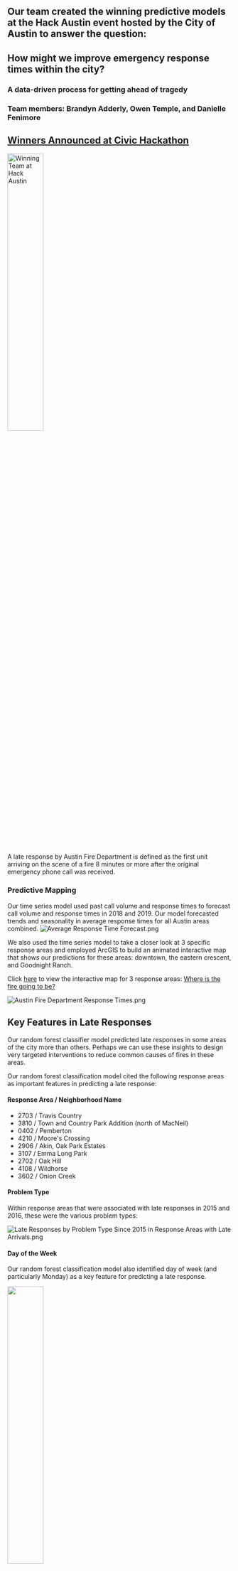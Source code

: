 ## Our team created the winning predictive models at the Hack Austin event hosted by the City of Austin to answer the question: 
## How might we improve emergency response times within the city?

### A data-driven process for getting ahead of tragedy
### Team members:  Brandyn Adderly, Owen Temple, and Danielle Fenimore

## <a href="https://austinstrategicplan.bloomfire.com/posts/1496098-2-winners-announced-at-civic-hackathon">Winners Announced at Civic Hackathon</a>

<a href="https://austinstrategicplan.bloomfire.com/posts/1496098-2-winners-announced-at-civic-hackathon"><img src="Hack%20Austin%20Winning%20Team%20Photo.png" height=40%  width=40%  alt="Winning Team at Hack Austin"></a>

A late response by Austin Fire Department is defined as the first unit arriving on the scene of a fire 8 minutes or more after the original emergency phone call was received.

### Predictive Mapping
Our time series model used past call volume and response times to forecast call volume and response times in 2018 and 2019. Our model forecasted trends and seasonality in average response times for all Austin areas combined.
![Average Response Time Forecast.png](https://media.data.world/MT7nqc9Seu9gk8nO8OdA_Average%20Response%20Time%20Forecast.png)

We also used the time series model to take a closer look at 3 specific response areas and employed ArcGIS to build an animated interactive map that shows our predictions for these areas: downtown, the eastern crescent, and Goodnight Ranch.

Click [here]((https://www.arcgis.com/home/webmap/viewer.html?webmap=d60ad3e973a545ef8f2d895b8b34d8e4&extent=-97.794,30.1425,-97.6786,30.176)) to view the interactive map for 3 response areas:
[Where is the fire going to be?](https://www.arcgis.com/home/webmap/viewer.html?webmap=d60ad3e973a545ef8f2d895b8b34d8e4&extent=-97.794,30.1425,-97.6786,30.176)

![Austin Fire Department Response Times.png](https://media.data.world/6ljiSKrTSOi3WPnwubUk_Austin%20Fire%20Department%20Response%20Times.png)


## Key Features in Late Responses

Our random forest classifier model predicted late responses in some areas of the city  more than others. Perhaps we can use these insights to design very targeted interventions to reduce common causes of fires in these areas.

Our random forest classification model cited the following response areas as important features in predicting a late response:

#### Response Area /  Neighborhood Name
- 2703	/ Travis Country
- 3810	/ Town and Country Park Addition (north of MacNeil)
- 0402	/ Pemberton
- 4210	/ Moore's Crossing
- 2906	/ Akin, Oak Park Estates
- 3107	/ Emma Long Park
- 2702	/ Oak Hill
- 4108	/ Wildhorse
- 3602	/ Onion Creek

#### Problem Type
Within response areas that were associated with late responses in 2015 and 2016, these were the various problem types:

![Late Responses by Problem Type Since 2015 in Response Areas with Late Arrivals.png](https://media.data.world/rbDfbvFIRU22Bn4CjFHw_Late%20Responses%20by%20Problem%20Type%20Since%202015%20in%20Response%20Areas%20with%20Late%20Arrivals.png)

#### Day of the Week
Our random forest classification model also identified day of week (and particularly Monday) as a key feature for predicting a late response.

<img src="https://media.data.world/8z5kGEWsQkyCsxqTn44E_Late%20Responses%20by%20Day%20of%20Week%20in%20Response%20Areas%20with%20Late%20Arrivals.png" height=40%  width=40%>


By noting the surrounding circumstances of late responses, we can perhaps take steps to prevent these types of fires in the problem areas on the days of the week identified by the model. Instead of raising priorities of problems through tragedies, we can help raise priorities through good data analytics. 
